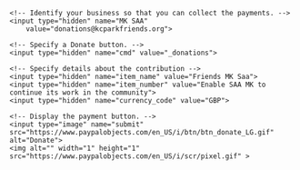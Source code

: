 <form action="https://www.paypal.com/cgi-bin/webscr" method="post">

    <!-- Identify your business so that you can collect the payments. -->
    <input type="hidden" name="MK SAA"
        value="donations@kcparkfriends.org">

    <!-- Specify a Donate button. -->
    <input type="hidden" name="cmd" value="_donations">

    <!-- Specify details about the contribution -->
    <input type="hidden" name="item_name" value="Friends MK Saa">
    <input type="hidden" name="item_number" value="Enable SAA MK to continue its work in the community">
    <input type="hidden" name="currency_code" value="GBP">

    <!-- Display the payment button. -->
    <input type="image" name="submit"
    src="https://www.paypalobjects.com/en_US/i/btn/btn_donate_LG.gif"
    alt="Donate">
    <img alt="" width="1" height="1"
    src="https://www.paypalobjects.com/en_US/i/scr/pixel.gif" >

</form>

